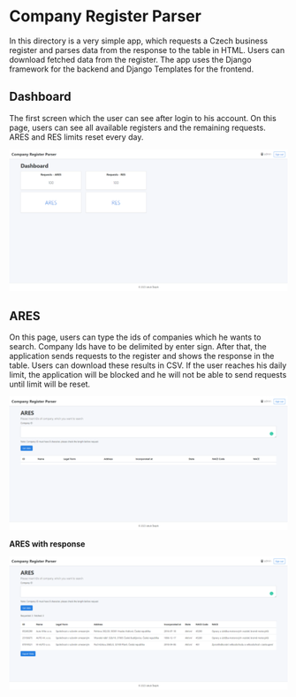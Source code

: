 # Company Register Parser

In this directory is a very simple app, which requests a Czech business register and parses data from the response to the table in HTML. Users can download fetched data from the register. The app uses the Django framework for the backend and Django Templates for the frontend. 

## Dashboard
The first screen which the user can see after login to his account. On this page, users can see all available registers and the remaining requests. ARES and RES limits reset every day.

![Dashboard](https://github.com/skapis/appscreenshots/blob/main/Company%20Register/Dashboard.png)


## ARES
On this page, users can type the ids of companies which he wants to search. Company Ids have to be delimited by enter sign. After that, the application sends requests to the register and shows the response in the table. Users can download these results in CSV. If the user reaches his daily limit, the application will be blocked and he will not be able to send requests until limit will be reset.

![Ares - blank](https://github.com/skapis/appscreenshots/blob/main/Company%20Register/Ares%20-%20blank.png)

**ARES with response**

![Ares with response](https://github.com/skapis/appscreenshots/blob/main/Company%20Register/Ares%20with%20response.png)

